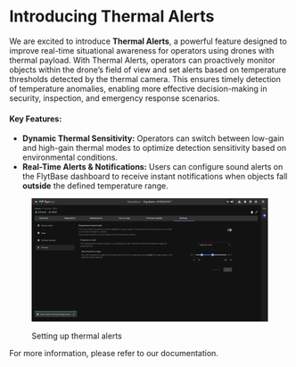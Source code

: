 # Introducing Thermal Alerts

We are excited to introduce **Thermal Alerts**, a powerful feature designed to improve real-time situational awareness for operators using drones with thermal payload. With Thermal Alerts, operators can proactively monitor objects within the drone’s field of view and set alerts based on temperature thresholds detected by the thermal camera. This ensures timely detection of temperature anomalies, enabling more effective decision-making in security, inspection, and emergency response scenarios.

#### Key Features:

* **Dynamic Thermal Sensitivity:** Operators can switch between low-gain and high-gain thermal modes to optimize detection sensitivity based on environmental conditions.
* **Real-Time Alerts & Notifications:** Users can configure sound alerts on the FlytBase dashboard to receive instant notifications when objects fall **outside** the defined temperature range.

<figure><img src="../.gitbook/assets/Range Selection UI-3-4.png" alt=""><figcaption><p>Setting up thermal alerts</p></figcaption></figure>

For more information, please refer to our documentation.
